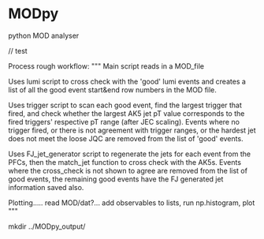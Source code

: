 # MODpy
python MOD analyser

// test

Process rough workflow: 
"""
Main script reads in a MOD_file

Uses lumi script to cross check with the 'good' lumi events and creates a list of all the good event start&end row numbers in the MOD file.

Uses trigger script to scan each good event, find the largest trigger that fired, and check whether the largest AK5 jet pT value corresponds to the fired triggers' respective pT range (after JEC scaling).
Events where no trigger fired, or there is not agreement with trigger ranges, or the hardest jet does not meet the loose JQC are removed from the list of 'good' events.

Uses FJ_jet_generator script to regenerate the jets for each event from the PFCs, then the match_jet function to cross check with the AK5s. 
Events where the cross_check is not shown to agree are removed from the list of good events, the remaining good events have the FJ generated jet information saved also.

Plotting..... read MOD/dat?... add observables to lists, run np.histogram, plot
"""

mkdir ../MODpy_output/
